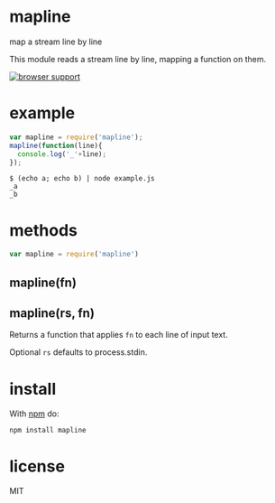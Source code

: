 # mapline

map a stream line by line

This module reads a stream line by line, mapping a function on them.

[![browser support](https://ci.testling.com/cygnyx/mapline.png)](http://ci.testling.com/cygnyx/mapline)

# example

``` js
var mapline = require('mapline');
mapline(function(line){
  console.log('_'+line);
});

```

```
$ (echo a; echo b) | node example.js
_a
_b
```

# methods

``` js
var mapline = require('mapline')
```
## mapline(fn)
## mapline(rs, fn)

Returns a function that applies `fn` to each line of input text.

Optional `rs` defaults to process.stdin.

# install

With [npm](https://npmjs.org) do:

```
npm install mapline
```

# license

MIT
